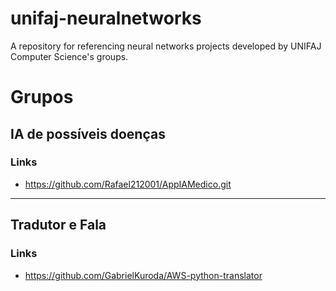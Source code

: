 # unifaj-neuralnetworks
A repository for referencing neural networks projects developed by UNIFAJ Computer Science's groups.

# Grupos

## IA de possíveis doenças

### Links
  - https://github.com/Rafael212001/AppIAMedico.git

---

## Tradutor e Fala

### Links
  - https://github.com/GabrielKuroda/AWS-python-translator
